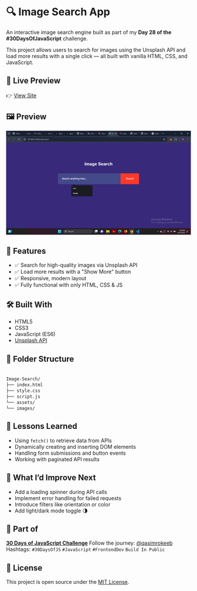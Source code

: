 
# 🔍 Image Search App

An interactive image search engine built as part of my **Day 28 of the #30DaysOfJavaScript** challenge.

This project allows users to search for images using the Unsplash API and load more results with a single click — all built with vanilla HTML, CSS, and JavaScript.

## 🔗 Live Preview

👉 [View Site](https://qasim-rokeeb.github.io/Image-Search/)

## 🖼️ Preview

![App Preview](https://raw.githubusercontent.com/Qasim-Rokeeb/Image-Search/main/screenshot.png)

## 🚀 Features

- ✅ Search for high-quality images via Unsplash API  
- ✅ Load more results with a "Show More" button  
- ✅ Responsive, modern layout  
- ✅ Fully functional with only HTML, CSS & JS

## 🛠️ Built With

- HTML5  
- CSS3  
- JavaScript (ES6)  
- [Unsplash API](https://unsplash.com/documentation)

## 📁 Folder Structure

```

Image-Search/
├── index.html
├── style.css
├── script.js
└── assets/
└── images/

```

## 📌 Lessons Learned

- Using `fetch()` to retrieve data from APIs  
- Dynamically creating and inserting DOM elements  
- Handling form submissions and button events  
- Working with paginated API results

## 🧠 What I’d Improve Next

- Add a loading spinner during API calls  
- Implement error handling for failed requests  
- Introduce filters like orientation or color  
- Add light/dark mode toggle 🌗



## 🧩 Part of

**[30 Days of JavaScript Challenge](#)**
Follow the journey: [@qasimrokeeb](https://x.com/qasimrokeeb)
Hashtags: `#30DaysOfJS` `#JavaScript` `#FrontendDev` `Build In Public`

## 📜 License

This project is open source under the [MIT License](LICENSE).
```


